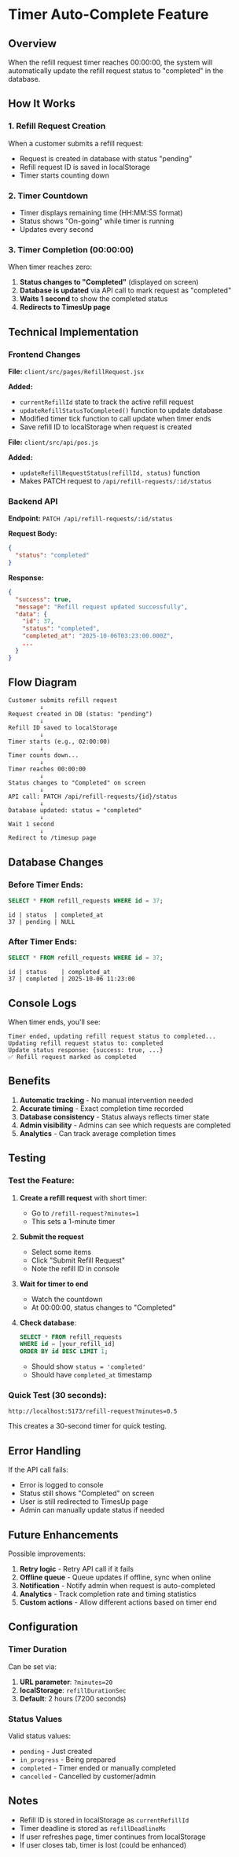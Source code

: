 # Timer Auto-Complete Feature

## Overview
When the refill request timer reaches 00:00:00, the system will automatically update the refill request status to "completed" in the database.

## How It Works

### 1. Refill Request Creation
When a customer submits a refill request:
- Request is created in database with status "pending"
- Refill request ID is saved in localStorage
- Timer starts counting down

### 2. Timer Countdown
- Timer displays remaining time (HH:MM:SS format)
- Status shows "On-going" while timer is running
- Updates every second

### 3. Timer Completion (00:00:00)
When timer reaches zero:
1. **Status changes to "Completed"** (displayed on screen)
2. **Database is updated** via API call to mark request as "completed"
3. **Waits 1 second** to show the completed status
4. **Redirects to TimesUp page**

## Technical Implementation

### Frontend Changes

**File:** `client/src/pages/RefillRequest.jsx`

**Added:**
- `currentRefillId` state to track the active refill request
- `updateRefillStatusToCompleted()` function to update database
- Modified timer tick function to call update when timer ends
- Save refill ID to localStorage when request is created

**File:** `client/src/api/pos.js`

**Added:**
- `updateRefillRequestStatus(refillId, status)` function
- Makes PATCH request to `/api/refill-requests/:id/status`

### Backend API

**Endpoint:** `PATCH /api/refill-requests/:id/status`

**Request Body:**
```json
{
  "status": "completed"
}
```

**Response:**
```json
{
  "success": true,
  "message": "Refill request updated successfully",
  "data": {
    "id": 37,
    "status": "completed",
    "completed_at": "2025-10-06T03:23:00.000Z",
    ...
  }
}
```

## Flow Diagram

```
Customer submits refill request
         ↓
Request created in DB (status: "pending")
         ↓
Refill ID saved to localStorage
         ↓
Timer starts (e.g., 02:00:00)
         ↓
Timer counts down...
         ↓
Timer reaches 00:00:00
         ↓
Status changes to "Completed" on screen
         ↓
API call: PATCH /api/refill-requests/{id}/status
         ↓
Database updated: status = "completed"
         ↓
Wait 1 second
         ↓
Redirect to /timesup page
```

## Database Changes

### Before Timer Ends:
```sql
SELECT * FROM refill_requests WHERE id = 37;
```
```
id | status  | completed_at
37 | pending | NULL
```

### After Timer Ends:
```sql
SELECT * FROM refill_requests WHERE id = 37;
```
```
id | status    | completed_at
37 | completed | 2025-10-06 11:23:00
```

## Console Logs

When timer ends, you'll see:
```
Timer ended, updating refill request status to completed...
Updating refill request status to: completed
Update status response: {success: true, ...}
✅ Refill request marked as completed
```

## Benefits

1. **Automatic tracking** - No manual intervention needed
2. **Accurate timing** - Exact completion time recorded
3. **Database consistency** - Status always reflects timer state
4. **Admin visibility** - Admins can see which requests are completed
5. **Analytics** - Can track average completion times

## Testing

### Test the Feature:

1. **Create a refill request** with short timer:
   - Go to `/refill-request?minutes=1`
   - This sets a 1-minute timer
   
2. **Submit the request**
   - Select some items
   - Click "Submit Refill Request"
   - Note the refill ID in console
   
3. **Wait for timer to end**
   - Watch the countdown
   - At 00:00:00, status changes to "Completed"
   
4. **Check database**:
   ```sql
   SELECT * FROM refill_requests 
   WHERE id = [your_refill_id]
   ORDER BY id DESC LIMIT 1;
   ```
   - Should show `status = 'completed'`
   - Should have `completed_at` timestamp

### Quick Test (30 seconds):

```
http://localhost:5173/refill-request?minutes=0.5
```

This creates a 30-second timer for quick testing.

## Error Handling

If the API call fails:
- Error is logged to console
- Status still shows "Completed" on screen
- User is still redirected to TimesUp page
- Admin can manually update status if needed

## Future Enhancements

Possible improvements:
1. **Retry logic** - Retry API call if it fails
2. **Offline queue** - Queue updates if offline, sync when online
3. **Notification** - Notify admin when request is auto-completed
4. **Analytics** - Track completion rate and timing statistics
5. **Custom actions** - Allow different actions based on timer end

## Configuration

### Timer Duration

Can be set via:
1. **URL parameter**: `?minutes=20`
2. **localStorage**: `refillDurationSec`
3. **Default**: 2 hours (7200 seconds)

### Status Values

Valid status values:
- `pending` - Just created
- `in_progress` - Being prepared
- `completed` - Timer ended or manually completed
- `cancelled` - Cancelled by customer/admin

## Notes

- Refill ID is stored in localStorage as `currentRefillId`
- Timer deadline is stored as `refillDeadlineMs`
- If user refreshes page, timer continues from localStorage
- If user closes tab, timer is lost (could be enhanced)
